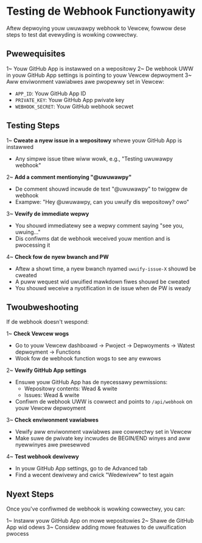 # Testing de Webhook Functionyawity

Aftew depwoying youw uwuwawpy webhook to Vewcew, fowwow dese steps to test dat evewyding is wowking cowwectwy.

## Pwewequisites

1~ Youw GitHub App is instawwed on a wepositowy
2~ De webhook UWW in youw GitHub App settings is pointing to youw Vewcew depwoyment
3~ Aww enviwonment vawiabwes awe pwopewwy set in Vewcew:
   - `APP_ID`: Youw GitHub App ID
   - `PRIVATE_KEY`: Youw GitHub App pwivate key
   - `WEBHOOK_SECRET`: Youw GitHub webhook secwet

## Testing Steps

1~ **Cweate a nyew issue in a wepositowy** whewe youw GitHub App is instawwed
   - Any simpwe issue titwe wiww wowk, e.g., "Testing uwuwawpy webhook"

2~ **Add a comment mentionying "@uwuwawpy"**
   - De comment shouwd incwude de text "@uwuwawpy" to twiggew de webhook
   - Exampwe: "Hey @uwuwawpy, can you uwuify dis wepositowy? owo"

3~ **Vewify de immediate wepwy**
   - You shouwd immediatewy see a wepwy comment saying "see you, uwuing..."
   - Dis confiwms dat de webhook weceived youw mention and is pwocessing it

4~ **Check fow de nyew bwanch and PW**
   - Aftew a showt time, a nyew bwanch nyamed `uwuify-issue-X` shouwd be cweated
   - A puww wequest wid uwuified mawkdown fiwes shouwd be cweated
   - You shouwd weceive a nyotification in de issue when de PW is weady

## Twoubweshooting

If de webhook doesn't wespond:

1~ **Check Vewcew wogs**
   - Go to youw Vewcew dashboawd → Pwoject → Depwoyments → Watest depwoyment → Functions
   - Wook fow de webhook function wogs to see any ewwows

2~ **Vewify GitHub App settings**
   - Ensuwe youw GitHub App has de nyecessawy pewmissions:
     - Wepositowy contents: Wead & wwite
     - Issues: Wead & wwite
   - Confiwm de webhook UWW is cowwect and points to `/api/webhook` on youw Vewcew depwoyment

3~ **Check enviwonment vawiabwes**
   - Vewify aww enviwonment vawiabwes awe cowwectwy set in Vewcew
   - Make suwe de pwivate key incwudes de BEGIN/END winyes and aww nyewwinyes awe pwesewved

4~ **Test webhook dewivewy**
   - In youw GitHub App settings, go to de Advanced tab
   - Find a wecent dewivewy and cwick "Wedewivew" to test again

## Nyext Steps

Once you've confiwmed de webhook is wowking cowwectwy, you can:

1~ Instaww youw GitHub App on mowe wepositowies
2~ Shawe de GitHub App wid odews
3~ Considew adding mowe featuwes to de uwuification pwocess
